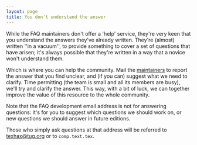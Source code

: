 ```yaml
---
layout: page
title: You don't understand the answer
---
```


While the FAQ maintainers don't offer a 'help' service, they're
very keen that you understand the answers they've already written.
They're (almost) written ''in a vacuum'', to provide something to
cover a set of questions that have arisen; it's always possible that
they're written in a way that a novice won't understand them.

Which is where you can help the community.  Mail the 
  [maintainers](mailto:faq-devel@tex.ac.uk)
to report the answer that you find unclear, and (if you can) suggest
what we need to clarify.  Time permitting (the team is small and all
its members are busy), we'll try and clarify the answer.  This way,
with a bit of luck, we can together improve the value of this resource
to the whole community.

Note that the FAQ development email address is not for
answering questions: it's for you to suggest which questions we should
work on, or new questions we should answer in future editions.

Those who simply ask questions at that address will be referred to
<a href="mailto:texhax@tug.org">texhax@tug.org</a> or to `comp.text.tex`.

